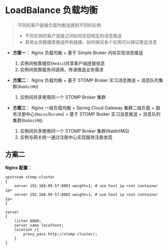 # LoadBalance 负载均衡

> 不同的客户链接负载均衡连接到不同的实例
> * 不同实例的客户连接之间如何实现相互的消息推送
> * 其他业务数据库推送所有链接，如何保证各个实例可以保证推送消息

* **方案一**： Nginx 负载均衡 + 基于 Simple Broker 内存实现消息推送
    
  1. 实例间依靠缓存(`Redis`)共享客户端连接信息
  2. 实例间依靠服务间调用，传递推送业务需求

* **方案二**： Nginx 负载均衡 + 基于 STOMP Broker 实习消息推送 + 消息队列集群(`RabbitMQ`)

  1. 实例间共享使用同一个 STOMP Broker 集群

* **方案三**： Nginx 一级负载均衡 + Spring Cloud Gateway 集群二级负载 + 服务注册中心(`Nacos`/`Eurake`) + 基于 STOMP Broker 实习消息推送 + 消息队列集群(`RabbitMQ`)

  1. 实例间共享使用同一个 STOMP Broker 集群(RabbitMQ)
  2. 实例与网关统一通过注册中心实现服务注册发现


## 方案二

**Nginx 配置：** 
```text
upstream stomp-cluster
{
    server 192.168.99.57:8801 weight=1; # use host ip <not container ip>
    server 192.168.99.57:8802 weight=1; # use host ip <not container ip>
}

server
{
    listen 8800;
    server_name localhost;
    location /{
        proxy_pass http://stomp-cluster/;
    }
}
```
